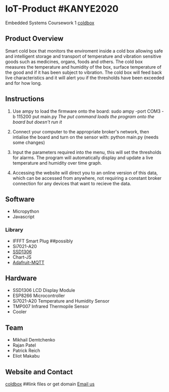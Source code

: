 # IoT-Product #KANYE2020
Embedded Systems Coursework 1
[coldbox](https://airee.carrd.co/)

## Product Overview
Smart cold box that monitors the enviroment inside a cold box allowing safe and intelligent storage and transport of temperature and vibration sensitive goods such as medicines, organs, foods and others. The cold box measures the temperature and humidity of the box, surface temperature of the good and if it has been subject to vibration. The cold box will feed back live characteristics and it will alert you if the thresholds have been exceeded and for how long.

## Instructions
1. Use ampy to load the firmware onto the board: sudo ampy -port COM3 -b 115200 put main.py 
*The put command loads the program onto the board but doesn't run it*

2. Connect your computer to the appropriate broker's network, then intialise the board and turn on the sensor with: python main.py (needs some changes)

3. Input the parameters required into the menu, this will set the thresholds for alarms. The program will automatically display and update a live temperature and humidity over time graph. 

4. Accessing the website will direct you to an online version of this data, which can be accessed from anywhere, not requiring a constant broker connection for any devices that want to recieve the data.

## Software
* Micropython
* Javascript
### Library
* IFFFT Smart Plug ##possibly
* Si7021-A20 
* [SSD1306](https://raw.githubusercontent.com/adafruit/micropython-adafruit-ssd1306/master/ssd1306.py)
* Chart-JS
* [Adafruit-MQTT](https://github.com/adafruit/Adafruit_MQTT_Library)
## Hardware
* SSD1306 LCD Display Module
* ESP8266 Microcontroller
* Si7021-A20 Temperature and Humidity Sensor 
* TMP007 Infrared Thermopile Sensor
* Cooler
## Team
* Mikhail Demtchenko
* Rajan Patel
* Patrick Reich
* Eliot Makabu
## Website and Contact
[coldbox](https://airee.carrd.co/) ##link files or get domain
[Email us](md5315@ic.ac.uk)
